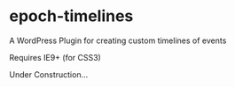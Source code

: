 # epoch-timelines
A WordPress Plugin for creating custom timelines of events

Requires IE9+ (for CSS3)

Under Construction...
